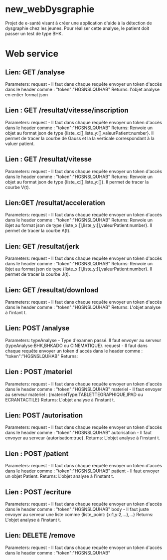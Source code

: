# new_webDysgraphie
Projet de e-santé visant à créer une application d'aide à la détection de dysgraphie chez les jeunes. Pour réaliser cette analyse, le patient doit passer un test de type BHK.

# Web service
## Lien: GET /analyse
Parameters:
request - Il faut dans chaque requête envoyer un token d'accès dans le header comme : "token":"HGSNSLQUHAB"
Returns:
l'objet analyse en entier format json

## Lien : GET /resultat/vitesse/inscription
Parameters:
request - Il faut dans chaque requête envoyer un token d'accès dans le header comme : "token":"HGSNSLQUHAB"
Returns:
Renvoie un objet au format json de type {liste_x:[],liste_y:[],valeurPatient:number}. Il permet de tracer la courbe de Gauss et la la verticale correspondant à la valuer patient.

## Lien : GET /resultat/vitesse
Parameters:
request - Il faut dans chaque requête envoyer un token d'accès dans le header comme : "token":"HGSNSLQUHAB"
Returns:
Renvoie un objet au format json de type {liste_x:[],liste_y:[]}. Il permet de tracer la courbe V(t).

## Lien:GET /resultat/acceleration
Parameters:
request - Il faut dans chaque requête envoyer un token d'accès dans le header comme : "token":"HGSNSLQUHAB"
Returns:
Renvoie un ibjet au format json de type {liste_x:[],liste_y:[],valeurPatient:number}. Il permet de tracer la courbe A(t).

## Lien: GET /resultat/jerk
Parameters:
request - Il faut dans chaque requête envoyer un token d'accès dans le header comme : "token":"HGSNSLQUHAB"
Returns:
Renvoie un ibjet au format json de type {liste_x:[],liste_y:[],valeurPatient:number}. Il permet de tracer la courbe J(t).

## Lien: GET /resultat/download
Parameters:
request - Il faut dans chaque requête envoyer un token d'accès dans le header comme : "token":"HGSNSLQUHAB"
Returns:
L'objet analyse à l'intant t.

## Lien: POST /analyse
Parameters:
typeAnalyse - Type d'examen passé. Il faut envoyer au serveur {typeAnalyse:BHK,BHKADO ou CINEMATIQUE}.
request - Il faut dans chaque requête envoyer un token d'accès dans le header comme : "token":"HGSNSLQUHAB"
Returns:

## Lien : POST /materiel
Parameters:
request - Il faut dans chaque requête envoyer un token d'accès dans le header comme : "token":"HGSNSLQUHAB"
materiel - Il faut envoyer au serveur materiel : {materielType:TABLETTEGRAPHIQUE,IPAD ou ECRANTACTILE}
Returns:
L'objet analyse à l'instant t.

## Lien: POST /autorisation
Parameters:
request - Il faut dans chaque requête envoyer un token d'accès dans le header comme : "token":"HGSNSLQUHAB"
autorisation - Il faut envoyer au serveur {autorisation:true}.
Returns:
L'objet analyse à l'instant t.

## Lien : POST /patient
Parameters:
request - Il faut dans chaque requête envoyer un token d'accès dans le header comme : "token":"HGSNSLQUHAB"
patient - Il faut envoyer un objet Patient.
Returns:
L'objet analyse à l'instant t.

## Lien : POST /ecriture
Parameters:
request - Il faut dans chaque requête envoyer un token d'accès dans le header comme : "token":"HGSNSLQUHAB"
body - Il faut juste envoyer au serveur une liste comme {liste_point: {x:1,y:2,...},...}
Returns:
L'objet analyse à l'instant t.

## Lien: DELETE /remove
Parameters:
request - Il faut dans chaque requête envoyer un token d'accès dans le header comme : "token":"HGSNSLQUHAB"